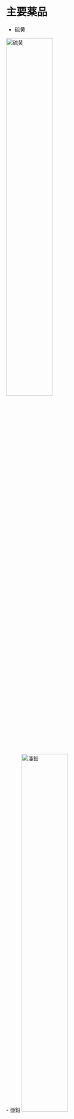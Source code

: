 # 主要薬品

- 硫黄
<img arc="https://jishukan-science-club/media/CIMG0060.JPG" width="50%" alt="硫黄">
<br>
- 亜鉛
<img arc="https://jishukan-science-club/media/CIMG0061.JPG" width="50%" alt="亜鉛">
<br>
- 水酸化ナトリウム
<img arc="https://jishukan-science-club/media/CIMG0062.JPG" width="50%" alt="水酸化ナトリウム">
<br>
- ヘモグロビン
<img arc="https://jishukan-science-club/media/CIMG0063.JPG" width="50%" alt="ヘモグロビン">
<br>
- 臭素
<img arc="https://jishukan-science-club/media/CIMG0084.JPG" width="50%" alt="臭素">
<br>
- 安息香酸
<img arc="https://jishukan-science-club/media/CIMG0065.JPG" width="50%" alt="安息香酸">
<br>
- 酸化マンガン
<img arc="https://jishukan-science-club/media/CIMG0066.JPG" width="50%" alt="酸化マンガン">
<br>
- 大理石
<img arc="https://jishukan-science-club/media/CIMG0067.JPG" width="50%" alt="大理石">
<br>
- 塩化銅
<img arc="https://jishukan-science-club/media/CIMG0069.JPG" width="50%" alt="塩化銅">
<br>
- グルコース
<img arc="https://jishukan-science-club/media/CIMG0070.JPG" width="50%" alt="グルコース">
<br>
- 鉛
<img arc="https://jishukan-science-club/media/CIMG0071.JPG" width="50%" alt="鉛">
<br>
- 鉄粉
<img arc="https://jishukan-science-club/media/CIMG0072.JPG" width="50%" alt="鉄粉">
<br>
- 銅粉末
<img arc="https://jishukan-science-club/media/CIMG0073.JPG" width="50%" alt="銅粉末">
<br>
- アルミニウム粉末
<img arc="https://jishukan-science-club/media/CIMG0074.JPG" width="50%" alt="アルミニウム粉末">
<br>
- 炭酸ナトリウム
<img arc="https://jishukan-science-club/media/CIMG0075.JPG" width="50%" alt="炭酸ナトリウム">
<br>
- アジビン酸
<img arc="https://jishukan-science-club/media/CIMG0076.JPG" width="50%" alt="アジビン酸">
<br>
- 炭酸水素ナトリウム
<img arc="https://jishukan-science-club/media/CIMG0077.JPG" width="50%" alt="炭酸水素ナトリウム">
<br>
- 硫酸銅
<img arc="https://jishukan-science-club/media/CIMG0078.JPG" width="50%" alt="硫酸銅">
<br>
- 硫酸ナトリウム
<img arc="https://jishukan-science-club/media/CIMG0079.JPG" width="50%" alt="硫酸ナトリウム">
<br>
- ソルビトール
<img arc="https://jishukan-science-club/media/CIMG0080.JPG" width="50%" alt="ソルビトール">
<br>
- シリカゲル
<img arc="https://jishukan-science-club/media/CIMG0081.JPG" width="50%" alt="シリカゲル">
<br>
- 塩化アンモニウム
<img arc="https://jishukan-science-club/media/CIMG0082.JPG" width="50%" alt="塩化アンモニウム">
<br>
- 塩化カリウム
<img arc="https://jishukan-science-club/media/CIMG0083.JPG" width="50%" alt="塩化カリウム">
